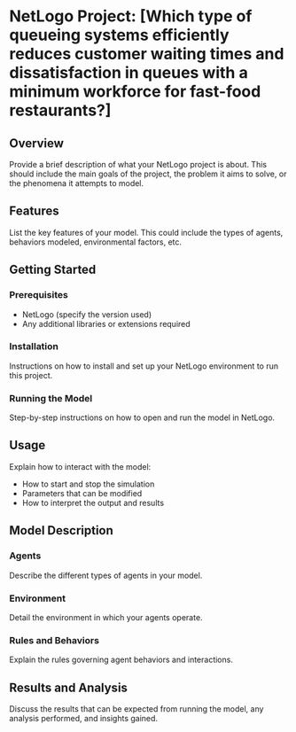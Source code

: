 # NetLogo Project: [Which type of queueing systems efficiently reduces customer waiting times and dissatisfaction in queues with a minimum workforce for fast-food restaurants?]

## Overview
Provide a brief description of what your NetLogo project is about. This should include the main goals of the project, the problem it aims to solve, or the phenomena it attempts to model.

## Features
List the key features of your model. This could include the types of agents, behaviors modeled, environmental factors, etc.

## Getting Started
### Prerequisites
- NetLogo (specify the version used)
- Any additional libraries or extensions required

### Installation
Instructions on how to install and set up your NetLogo environment to run this project.

### Running the Model
Step-by-step instructions on how to open and run the model in NetLogo.

## Usage
Explain how to interact with the model:
- How to start and stop the simulation
- Parameters that can be modified
- How to interpret the output and results

## Model Description
### Agents
Describe the different types of agents in your model.

### Environment
Detail the environment in which your agents operate.

### Rules and Behaviors
Explain the rules governing agent behaviors and interactions.

## Results and Analysis
Discuss the results that can be expected from running the model, any analysis performed, and insights gained.
